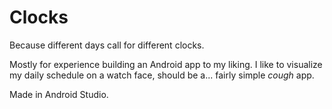 # Clocks
Because different days call for different clocks.

Mostly for experience building an Android app to my liking. I like to visualize my daily schedule on a watch face, should be a... fairly simple *cough* app.

Made in Android Studio.
